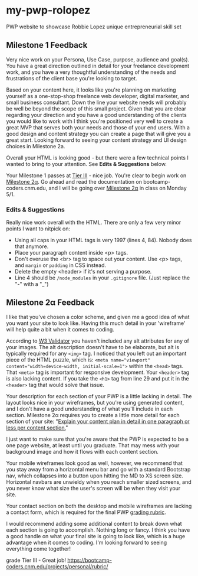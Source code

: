 # my-pwp-rolopez
PWP website to showcase Robbie Lopez unique entrepreneurial skill set

## Milestone 1 Feedback
Very nice work on your Persona, Use Case, purpose, audience and goal(s). You have a great direction outlined in detail for your freelance development work, and you have a very thoughtful understanding of the needs and frustrations of the client base you're looking to target.

Based on your content here, it looks like you're planning on marketing yourself as a one-stop-shop freelance web developer, digital marketer, and small business consultant. Down the line your website needs will probably be well be beyond the scope of this small project. Given that you are clear regarding your direction and you have a good understanding of the clients you would like to work with I think you're positioned very well to create a great MVP that serves both your needs and those of your end users. With a good design and content strategy you can create a page that will give you a great start. Looking forward to seeing your content strategy and UI design choices in Milestone 2a.

Overall your HTML is looking good - but there were a few technical points I wanted to bring to your attention. See **Edits &amp; Suggestions** below. 

Your Milestone 1 passes at [Tier III](https://bootcamp-coders.cnm.edu/projects/personal/rubric/) - nice job. You're clear to begin work on [Milestone 2&alpha;](https://bootcamp-coders.cnm.edu/projects/personal/milestone-two/). Go ahead and read the documentation on bootcamp-coders.cnm.edu, and I will be going over [Milestone 2&alpha;](https://bootcamp-coders.cnm.edu/projects/personal/milestone-two/) in class on Monday 5/1.

### Edits &amp; Suggestions
Really nice work overall with the HTML. There are only a few very minor points I want to nitpick on:
- Using all caps in your HTML tags is very 1997 (lines 4, 84). Nobody does that anymore.
- Place your paragraph content inside &lt;p&gt; tags.
- Don't overuse the &lt;br&gt; tag to space out your content. Use &lt;p&gt; tags, and `margin` or `padding` in CSS instead.
- Delete the empty &lt;header&gt; if it's not serving a purpose.
- Line 4 should be `/node_modules` in your `.gitignore` file. (Just replace the "-" with a "\_")

## Milestone 2&alpha; Feedback

I like that you've chosen a color scheme, and given me a good idea of what you want your site to look like. Having this much detail in your 'wireframe' will help quite a bit when it comes to coding.

According to [W3 Validator](https://validator.w3.org/nu/?doc=https%3A%2F%2Fbootcamp-coders.cnm.edu%2F~llopez165%2Fmy-pwp-rolopez%2Fpublic_html%2Fdocumentation%2Fmilestone-2.php) you haven't included any alt attributes for any of your images. The alt description doesn't have to be elaborate, but alt is typically required for any `<img>` tag. I noticed that you left out an important piece of the HTML puzzle, which is: `<meta name="viewport" content="width=device-width, initial-scale=1">` within the `<head>` tags. That `<meta>` tag is important for responsive development. Your `<header>` tag is also lacking content. If you take the `<h1>` tag from line 29 and put it in the `<header>` tag that would solve that issue.

Your description for each section of your PWP is a little lacking in detail. The layout looks nice in your wireframes, but you're using generated content, and I don't have a good understanding of what you'll include in each section. Milestone 2&alpha; requires you to create a little more detail for each section of your site: "[Explain your content plan in detail in one paragraph or less per content section.](https://bootcamp-coders.cnm.edu/projects/personal/milestone-two/)"

I just want to make sure that you're aware that the PWP is expected to be a one page website, at least until you graduate. That may mess with your background image and how it flows with each content section. 

Your mobile wireframes look good as well, however, we recommend that you stay away from a horizontal menu bar and go with a standard Bootstrap nav, which collapses into a button upon hitting the MD to XS screen size. Horizontal navbars are unwieldy when you reach smaller sized screens, and you never know what size the user's screen will be when they visit your site.

Your contact section on both the desktop and mobile wireframes are lacking a contact form, which is required for the final PWP [grading rubric](https://bootcamp-coders.cnm.edu/projects/personal/rubric/).

I would recommend adding some additional content to break down what each section is going to accomplish. Nothing long or fancy. I think you have a good handle on what your final site is going to look like, which is a huge advantage when it comes to coding. I'm looking forward to seeing everything come together!

grade Tier III - Great job! https://bootcamp-coders.cnm.edu/projects/personal/rubric/
